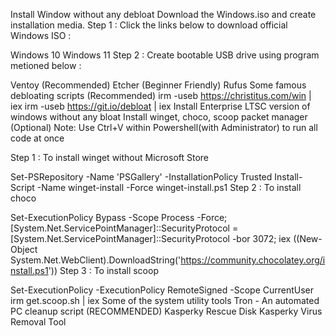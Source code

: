 Install Window without any debloat
Download the Windows.iso and create installation media.
Step 1 : Click the links below to download official Windows ISO :

Windows 10
Windows 11
Step 2 : Create bootable USB drive using program metioned below :

Ventoy (Recommended)
Etcher (Beginner Friendly)
Rufus
Some famous debloating scripts (Recommended)
irm -useb https://christitus.com/win | iex
irm -useb https://git.io/debloat | iex
Install Enterprise LTSC version of windows without any bloat
Install winget, choco, scoop packet manager (Optional)
Note: Use Ctrl+V within Powershell(with Administrator) to run all code at once

Step 1 : To install winget without Microsoft Store

Set-PSRepository -Name 'PSGallery' -InstallationPolicy Trusted
Install-Script -Name winget-install -Force
winget-install.ps1
Step 2 : To install choco

Set-ExecutionPolicy Bypass -Scope Process -Force; [System.Net.ServicePointManager]::SecurityProtocol = [System.Net.ServicePointManager]::SecurityProtocol -bor 3072; iex ((New-Object System.Net.WebClient).DownloadString('https://community.chocolatey.org/install.ps1'))
Step 3 : To install scoop

Set-ExecutionPolicy -ExecutionPolicy RemoteSigned -Scope CurrentUser
irm get.scoop.sh | iex
Some of the system utility tools
Tron - An automated PC cleanup script (RECOMMENDED)
Kasperky Rescue Disk
Kasperky Virus Removal Tool
